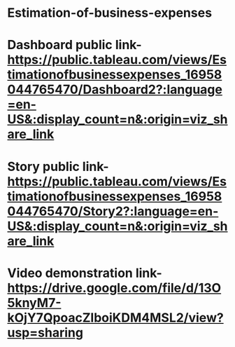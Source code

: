 # Estimation-of-business-expenses


# Dashboard public link- https://public.tableau.com/views/Estimationofbusinessexpenses_16958044765470/Dashboard2?:language=en-US&:display_count=n&:origin=viz_share_link

# Story public link- https://public.tableau.com/views/Estimationofbusinessexpenses_16958044765470/Story2?:language=en-US&:display_count=n&:origin=viz_share_link

# Video demonstration link- https://drive.google.com/file/d/13O5knyM7-kOjY7QpoacZlboiKDM4MSL2/view?usp=sharing
